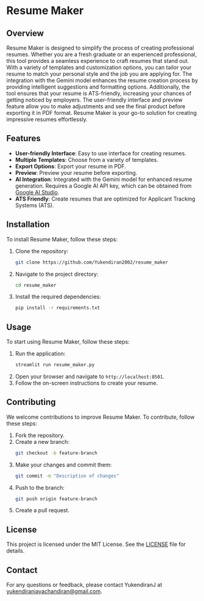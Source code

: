 # Resume Maker


## Overview

Resume Maker is designed to simplify the process of creating professional resumes. Whether you are a fresh graduate or an experienced professional, this tool provides a seamless experience to craft resumes that stand out. With a variety of templates and customization options, you can tailor your resume to match your personal style and the job you are applying for. The integration with the Gemini model enhances the resume creation process by providing intelligent suggestions and formatting options. Additionally, the tool ensures that your resume is ATS-friendly, increasing your chances of getting noticed by employers. The user-friendly interface and preview feature allow you to make adjustments and see the final product before exporting it in PDF format. Resume Maker is your go-to solution for creating impressive resumes effortlessly.


## Features

- **User-friendly Interface**: Easy to use interface for creating resumes.
- **Multiple Templates**: Choose from a variety of templates.
- **Export Options**: Export your resume in PDF.
- **Preview**: Preview your resume before exporting.
- **AI Integration**: Integrated with the Gemini model for enhanced resume generation. Requires a Google AI API key, which can be obtained from [Google AI Studio](https://aistudio.google.com/app/apikey).
- **ATS Friendly**: Create resumes that are optimized for Applicant Tracking Systems (ATS).

## Installation

To install Resume Maker, follow these steps:

1. Clone the repository:
    ```bash
    git clone https://github.com/Yukendiran2002/resume_maker
    ```
2. Navigate to the project directory:
    ```bash
    cd resume_maker
    ```
3. Install the required dependencies:
    ```bash
    pip install -r requirements.txt
    ```

## Usage

To start using Resume Maker, follow these steps:

1. Run the application:
    ```bash
    streamlit run resume_maker.py
    ```
2. Open your browser and navigate to `http://localhost:8501`.
3. Follow the on-screen instructions to create your resume.

## Contributing

We welcome contributions to improve Resume Maker. To contribute, follow these steps:

1. Fork the repository.
2. Create a new branch:
    ```bash
    git checkout -b feature-branch
    ```
3. Make your changes and commit them:
    ```bash
    git commit -m "Description of changes"
    ```
4. Push to the branch:
    ```bash
    git push origin feature-branch
    ```
5. Create a pull request.

## License

This project is licensed under the MIT License. See the [LICENSE](LICENSE) file for details.

## Contact

For any questions or feedback, please contact YukendiranJ at [yukendiranjayachandiran@gmail.com](mailto:yukendiranjayachandiran@gmail.com).
